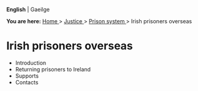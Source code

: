 **English** |  Gaeilge 

**You are here:** [ Home ](/en/) > [ Justice ](/en/justice/) > [ Prison system
](/en/justice/prison-system/) > Irish prisoners overseas

#  Irish prisoners overseas

  * Introduction 
  * Returning prisoners to Ireland 
  * Supports 
  * Contacts 
